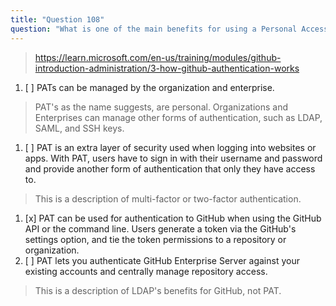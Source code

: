 ```yaml
---
title: "Question 108"
question: "What is one of the main benefits for using a Personal Access Token (PAT) instead of a standard username and password for GitHub authentication?"
---
```



> https://learn.microsoft.com/en-us/training/modules/github-introduction-administration/3-how-github-authentication-works
1. [ ] PATs can be managed by the organization and enterprise.
> PAT's as the name suggests, are personal. Organizations and Enterprises can manage other forms of authentication, such as LDAP, SAML, and SSH keys.
1. [ ] PAT is an extra layer of security used when logging into websites or apps. With PAT, users have to sign in with their username and password and provide another form of authentication that only they have access to.
> This is a description of multi-factor or two-factor authentication.
1. [x] PAT can be used for authentication to GitHub when using the GitHub API or the command line. Users generate a token via the GitHub's settings option, and tie the token permissions to a repository or organization. 
1. [ ] PAT lets you authenticate GitHub Enterprise Server against your existing accounts and centrally manage repository access. 
> This is a description of LDAP's benefits for GitHub, not PAT.
